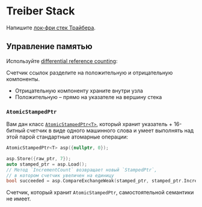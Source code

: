 # Treiber Stack

Напишите [лок-фри стек Трайбера](https://en.wikipedia.org/wiki/Treiber_stack).

## Управление памятью

Используйте [differential reference counting](https://www.1024cores.net/home/lock-free-algorithms/object-life-time-management/differential-reference-counting):

Счетчик ссылок разделите на положительную и отрицательную компоненты.

- Отрицательную компоненту храните внутри узла
- Положительную – прямо на указателе на вершину стека

### `AtomicStampedPtr`

Вам дан класс [`AtomicStampedPtr<T>`](atomic_stamped_ptr.hpp), который хранит указатель + 16-битный счетчик в виде одного машинного слова и умеет выполнять над этой парой стандартные атомарные операции:

```cpp
AtomicStampedPtr<T> asp({nullptr, 0});

asp.Store({raw_ptr, 7});
auto stamped_ptr = asp.Load();
// Метод `IncrementCount` возвращает новый `StampedPtr`, 
// в котором счетчик увеличен на единицу
bool succeeded = asp.CompareExchangeWeak(stamped_ptr, stamped_ptr.IncrementCount());
```

Счетчик, который хранит `AtomicStampedPtr`, самостоятельной семантики не имеет.
